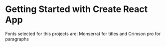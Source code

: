 # Getting Started with Create React App
Fonts selected for this projects are: Monserrat for titles and Crimson pro for paragraphs
